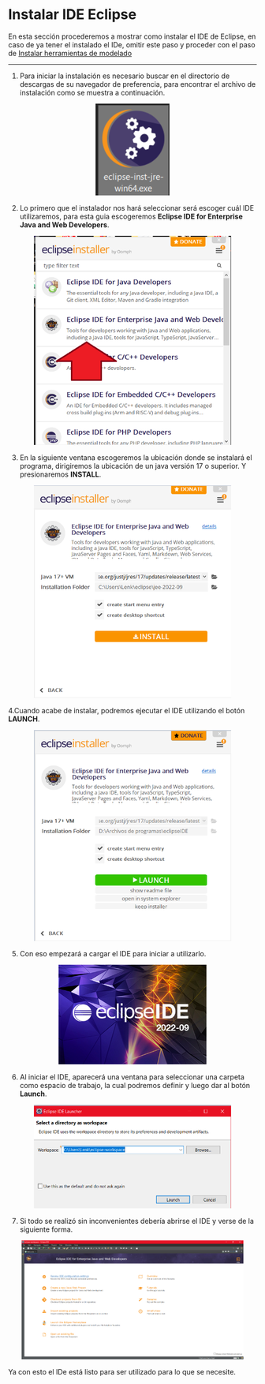 # Instalar IDE Eclipse
En esta sección procederemos a mostrar como instalar el IDE de Eclipse, en caso de ya tener el instalado el IDe, omitir este paso y proceder con el paso de [Instalar herramientas de modelado](https://alberttmc.github.io/guiaeclipse/instalarModel.html)

---
1. Para iniciar la instalación es necesario buscar en el directorio de descargas de su navegador de preferencia, para encontrar el archivo de instalación como se muestra a continuación.

<div align="center"><img src="https://raw.githubusercontent.com/AlberttMC/guiaeclipse/main/ImagesEclipse/img04.png" width="150"> </div>

2. Lo primero que el instalador nos hará seleccionar será escoger cuál IDE utilizaremos, para esta guia escogeremos **Eclipse IDE for Enterprise Java and Web Developers**.

<div align="center"><img src="https://raw.githubusercontent.com/AlberttMC/guiaeclipse/main/ImagesEclipse/img05.png" width="400"> </div>

3. En la siguiente ventana escogeremos la ubicación donde se instalará el programa, dirigiremos la ubicación de un java versión 17 o superior. Y presionaremos **INSTALL**.

<div align="center"><img src="https://raw.githubusercontent.com/AlberttMC/guiaeclipse/main/ImagesEclipse/img06.png" width="400"> </div>

4.Cuando acabe de instalar, podremos ejecutar el IDE utilizando el botón **LAUNCH**.

<div align="center"><img src="https://raw.githubusercontent.com/AlberttMC/guiaeclipse/main/ImagesEclipse/img07.png" width="400"> </div>

5. Con eso empezará a cargar el IDE para iniciar a utilizarlo.

<div align="center"><img src="https://raw.githubusercontent.com/AlberttMC/guiaeclipse/main/ImagesEclipse/img08.png" width="300"> </div>

6. Al iniciar el IDE, aparecerá una ventana para seleccionar una carpeta como espacio de trabajo, la cual podremos definir y luego dar al botón **Launch**.

<div align="center"><img src="https://raw.githubusercontent.com/AlberttMC/guiaeclipse/main/ImagesEclipse/img09.png" width="400"> </div>

7. Si todo se realizó sin inconvenientes debería abrirse el IDE y verse de la siguiente forma.

<div align="center"><img src="https://raw.githubusercontent.com/AlberttMC/guiaeclipse/main/ImagesEclipse/img10.png" width="450"> </div>

Ya con esto el IDe está listo para ser utilizado para lo que se necesite.